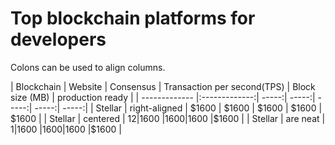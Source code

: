 # Top blockchain platforms for developers

Colons can be used to align columns.

| Blockchain        | Website           | Consensus  | Transaction per second(TPS)  | Block size (MB) | production ready |
| ------------- |:-------------:| -----:| -----:| -----:| -----:| -----:|
| Stellar      | right-aligned | $1600 | $1600 | $1600 | $1600 | $1600 |
| Stellar      | centered      |   $12 |$1600 |$1600 |$1600 |$1600 |
| Stellar | are neat      |    $1 |$1600 |$1600 |$1600 |$1600 |
